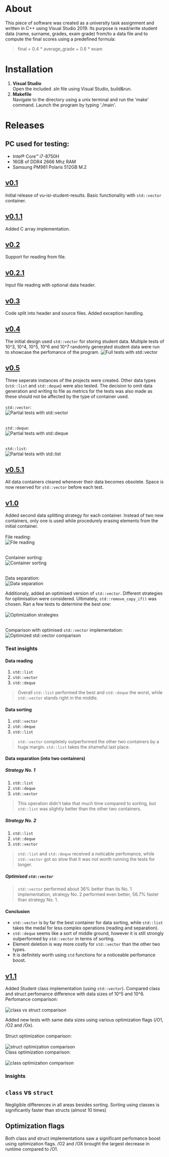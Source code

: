 # About
This piece of software was created as a university task assignment and written in C++ using Visual Studio 2019.
Its purpose is read/write student data (name, surname, grades, exam grade) from/to a data file and to compute the final scores using a predefined formula: 
> final = 0.4 * average_grade + 0.6 * exam

# Installation
1. **Visual Studio**
<br/>Open the included .sln file using Visual Studio, build&run.
2. **Makefile**
<br/>Navigate to the directory using a unix terminal and run the 'make' command. Launch the program by typing './main'.

# Releases
## PC used for testing:
- Intel® Core™ i7-8750H
- 16GB of DDR4 2666 Mhz RAM
- Samsung PM981 Polaris 512GB M.2

## [v0.1](https://github.com/VKG147/vu-isi-student-results/releases/tag/v0.1)
Initial release of vu-isi-student-results. Basic functionality with ```std::vector``` container.

## [v0.1.1](https://github.com/VKG147/vu-isi-student-results/releases/tag/v0.1.1)
Added C array implementation.

## [v0.2](https://github.com/VKG147/vu-isi-student-results/releases/tag/v0.2)
Support for reading from file.

## [v0.2.1](https://github.com/VKG147/vu-isi-student-results/releases/tag/v0.2.1)
Input file reading with optional data header.

## [v0.3](https://github.com/VKG147/vu-isi-student-results/releases/tag/v0.3)
Code split into header and source files. Added exception handling.

## [v0.4](https://github.com/VKG147/vu-isi-student-results/releases/tag/v0.4)
The initial design used ```std::vector``` for storing student data. Multiple tests of 10^3, 10^4, 10^5, 10^6 and 10^7 randomly generated student data were run to showcase the perfomance of the program.
![Full tests with std::vector](images/vector_full.png)

## [v0.5](https://github.com/VKG147/vu-isi-student-results/releases/tag/v0.5)
Three seperate instances of the projects were created. Other data types (```std::list``` and ```std::deque```) were also tested.
The decision to omit data generation and writing to file as metrics for the tests was also made as these should not be affected by the type of container used.<br/>
<br/>```std::vector```:
<br/>![Partial tests with std::vector](images/vector_1.png)

<br/>```std::deque```:
<br/>![Partial tests with std::deque](images/deque_1.png)

<br/>```std::list```:
<br/>![Partial tests with std::list](images/list_1.png)

## [v0.5.1](https://github.com/VKG147/vu-isi-student-results/releases/tag/v0.5.1)
All data containers cleared whenever their data becomes obsolete. Space is now reserved for ```std::vector``` before each test.

## [v1.0](https://github.com/VKG147/vu-isi-student-results/releases/tag/v1.0)
Added second data splitting strategy for each container. Instead of two new containers, only one is used while procedurely erasing elements from the initial container.<br/>
<br/>File reading:
<br/>![File reading](images/1vs2_reading.png)

<br/>Container sorting:
<br/>![Container sorting](images/1vs2_sorting.png)

<br/>Data separation:
<br/>![Data separation](images/1vs2_separation.png)

Additionaly, added an optimised version of ```std::vector```. Different strategies for optimisation were considered. Ultimately,  ```std::remove_copy_if()``` was chosen. Ran a few tests to determine the best one:<br/>
<br/>![Optimization strategies](images/vector_o_contest.png)

<br/>Comparison with optimised ```std::vector``` implementation:
<br/>![Optimized std::vector comparison](images/vector_o_comparison.png)

### Test insights
#### Data reading
1. ```std::list```
2. ```std::vector```
3. ```std::deque```
> Overall ```std::list``` performed the best and ```std::deque``` the worst, while ```std::vector``` stands right in the middle.
#### Data sorting
1. ```std::vector```
2. ```std::deque```
3. ```std::list```
> ```std::vector``` completely outperformed the other two containers by a huge margin. ```std::list``` takes the shameful last place.
#### Data separation (into two containers)
##### Strategy No. 1
1. ```std::list```
2. ```std::deque```
3. ```std::vector```
> This operation didn't take that much time compared to sorting, but ```std::list``` was slightly better than the other two containers.
##### Strategy No. 2
1. ```std::list```
2. ```std::deque```
3. ```std::vector```
> ```std::list``` and ```std::deque``` received a noticable perfomance, while ```std::vector``` got so slow that it was not worth running the tests for longer.
##### Optimised ```std::vector```
> ```std::vector``` performed about 36% better than its No. 1 implementation, strategy No. 2 performed even better, 56.7% faster than strategy No. 1.

#### Conclusion
- ```std::vector``` is by far the best container for data sorting, while ```std::list``` takes the medal for less complex operations (reading and separation). 
- ```std::deque``` seems like a sort of middle ground, however it is still strongly outperformed by ```std::vector``` in terms of sorting.
- Element deletion is way more costly for ```std::vector``` than the other two types.
- It is definitely worth using ```std``` functions for a noticeable perfomance boost.

## [v1.1](https://github.com/VKG147/vu-isi-student-results-new/releases/tag/v1.1)
Added Student class implementation (using ```std::vector```). Compared class and struct perfomance difference with data sizes of 10^5 and 10^6.<br/>
Perfomance comparison:<br/>
<br/>![class vs struct comparison](images/class_vs_struct.png)<br/>

Added new tests with same data sizes using various optimization flags (/O1, /O2 and /Ox).<br/><br/>
Struct optimization comparison:<br/>
<br/>![struct optimization comparison](images/struct_oflags.png)<br/>
Class optimization comparison:<br/>
<br/>![class optimization comparison](images/class_oflags.png)<br/>

### Insights
## ```class``` vs ```struct```
Negligible differences in all areas besides sorting. Sorting using classes is significantly faster than structs (almost 10 times)
## Optimization flags
Both class and struct implementations saw a significant perfomance boost using optimization flags. /O2 and /OX brought the largest decrease in runtime compared to /O1.
